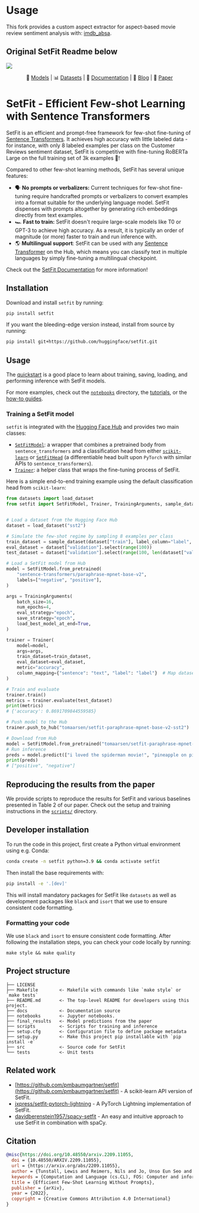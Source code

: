 # Usage

This fork provides a custom aspect extractor for aspect-based movie review sentiment analysis with: [imdb_absa](https://github.com/smartIU2/imdb_absa).


Original SetFit Readme below
---

<img src="https://raw.githubusercontent.com/huggingface/setfit/main/assets/setfit.png">

<p align="center">
    🤗 <a href="https://huggingface.co/models?library=setfit" target="_blank">Models</a> | 📊 <a href="https://huggingface.co/setfit" target="_blank">Datasets</a> | 📕 <a href="https://huggingface.co/docs/setfit" target="_blank">Documentation</a> | 📖 <a href="https://huggingface.co/blog/setfit" target="_blank">Blog</a> | 📃 <a href="https://arxiv.org/abs/2209.11055" target="_blank">Paper</a>
</p>


# SetFit - Efficient Few-shot Learning with Sentence Transformers

SetFit is an efficient and prompt-free framework for few-shot fine-tuning of [Sentence Transformers](https://sbert.net/). It achieves high accuracy with little labeled data - for instance, with only 8 labeled examples per class on the Customer Reviews sentiment dataset, SetFit is competitive with fine-tuning RoBERTa Large on the full training set of 3k examples 🤯!

Compared to other few-shot learning methods, SetFit has several unique features:

* 🗣 **No prompts or verbalizers:** Current techniques for few-shot fine-tuning require handcrafted prompts or verbalizers to convert examples into a format suitable for the underlying language model. SetFit dispenses with prompts altogether by generating rich embeddings directly from text examples.
* 🏎 **Fast to train:** SetFit doesn't require large-scale models like T0 or GPT-3 to achieve high accuracy. As a result, it is typically an order of magnitude (or more) faster to train and run inference with.
* 🌎 **Multilingual support**: SetFit can be used with any [Sentence Transformer](https://huggingface.co/models?library=sentence-transformers&sort=downloads) on the Hub, which means you can classify text in multiple languages by simply fine-tuning a multilingual checkpoint.

Check out the [SetFit Documentation](https://huggingface.co/docs/setfit) for more information!

## Installation

Download and install `setfit` by running:

```bash
pip install setfit
```

If you want the bleeding-edge version instead, install from source by running:

```bash
pip install git+https://github.com/huggingface/setfit.git
```

## Usage

The [quickstart](https://huggingface.co/docs/setfit/quickstart) is a good place to learn about training, saving, loading, and performing inference with SetFit models. 

For more examples, check out the [`notebooks`](https://github.com/huggingface/setfit/tree/main/notebooks) directory, the [tutorials](https://huggingface.co/docs/setfit/tutorials/overview), or the [how-to guides](https://huggingface.co/docs/setfit/how_to/overview).


### Training a SetFit model

`setfit` is integrated with the [Hugging Face Hub](https://huggingface.co/) and provides two main classes:

* [`SetFitModel`](https://huggingface.co/docs/setfit/reference/main#setfit.SetFitModel): a wrapper that combines a pretrained body from `sentence_transformers` and a classification head from either [`scikit-learn`](https://scikit-learn.org/stable/modules/generated/sklearn.linear_model.LogisticRegression.html) or [`SetFitHead`](https://huggingface.co/docs/setfit/reference/main#setfit.SetFitHead) (a differentiable head built upon `PyTorch` with similar APIs to `sentence_transformers`).
* [`Trainer`](https://huggingface.co/docs/setfit/reference/trainer#setfit.Trainer): a helper class that wraps the fine-tuning process of SetFit.

Here is a simple end-to-end training example using the default classification head from `scikit-learn`:


```python
from datasets import load_dataset
from setfit import SetFitModel, Trainer, TrainingArguments, sample_dataset


# Load a dataset from the Hugging Face Hub
dataset = load_dataset("sst2")

# Simulate the few-shot regime by sampling 8 examples per class
train_dataset = sample_dataset(dataset["train"], label_column="label", num_samples=8)
eval_dataset = dataset["validation"].select(range(100))
test_dataset = dataset["validation"].select(range(100, len(dataset["validation"])))

# Load a SetFit model from Hub
model = SetFitModel.from_pretrained(
    "sentence-transformers/paraphrase-mpnet-base-v2",
    labels=["negative", "positive"],
)

args = TrainingArguments(
    batch_size=16,
    num_epochs=4,
    eval_strategy="epoch",
    save_strategy="epoch",
    load_best_model_at_end=True,
)

trainer = Trainer(
    model=model,
    args=args,
    train_dataset=train_dataset,
    eval_dataset=eval_dataset,
    metric="accuracy",
    column_mapping={"sentence": "text", "label": "label"}  # Map dataset columns to text/label expected by trainer
)

# Train and evaluate
trainer.train()
metrics = trainer.evaluate(test_dataset)
print(metrics)
# {'accuracy': 0.8691709844559585}

# Push model to the Hub
trainer.push_to_hub("tomaarsen/setfit-paraphrase-mpnet-base-v2-sst2")

# Download from Hub
model = SetFitModel.from_pretrained("tomaarsen/setfit-paraphrase-mpnet-base-v2-sst2")
# Run inference
preds = model.predict(["i loved the spiderman movie!", "pineapple on pizza is the worst 🤮"])
print(preds)
# ["positive", "negative"]
```


## Reproducing the results from the paper

We provide scripts to reproduce the results for SetFit and various baselines presented in Table 2 of our paper. Check out the setup and training instructions in the [`scripts/`](scripts/) directory.

## Developer installation

To run the code in this project, first create a Python virtual environment using e.g. Conda:

```bash
conda create -n setfit python=3.9 && conda activate setfit
```

Then install the base requirements with:

```bash
pip install -e '.[dev]'
```

This will install mandatory packages for SetFit like `datasets` as well as development packages like `black` and `isort` that we use to ensure consistent code formatting.

### Formatting your code

We use `black` and `isort` to ensure consistent code formatting. After following the installation steps, you can check your code locally by running:

```
make style && make quality
```

## Project structure

```
├── LICENSE
├── Makefile        <- Makefile with commands like `make style` or `make tests`
├── README.md       <- The top-level README for developers using this project.
├── docs            <- Documentation source
├── notebooks       <- Jupyter notebooks.
├── final_results   <- Model predictions from the paper
├── scripts         <- Scripts for training and inference
├── setup.cfg       <- Configuration file to define package metadata
├── setup.py        <- Make this project pip installable with `pip install -e`
├── src             <- Source code for SetFit
└── tests           <- Unit tests
```

## Related work

* [https://github.com/pmbaumgartner/setfit](https://github.com/pmbaumgartner/setfit) - A scikit-learn API version of SetFit.
* [jxpress/setfit-pytorch-lightning](https://github.com/jxpress/setfit-pytorch-lightning) - A PyTorch Lightning implementation of SetFit.
* [davidberenstein1957/spacy-setfit](https://github.com/davidberenstein1957/spacy-setfit) - An easy and intuitive approach to use SetFit in combination with spaCy. 

## Citation

```bibtex
@misc{https://doi.org/10.48550/arxiv.2209.11055,
  doi = {10.48550/ARXIV.2209.11055},
  url = {https://arxiv.org/abs/2209.11055},
  author = {Tunstall, Lewis and Reimers, Nils and Jo, Unso Eun Seo and Bates, Luke and Korat, Daniel and Wasserblat, Moshe and Pereg, Oren},
  keywords = {Computation and Language (cs.CL), FOS: Computer and information sciences, FOS: Computer and information sciences},
  title = {Efficient Few-Shot Learning Without Prompts},
  publisher = {arXiv},
  year = {2022},
  copyright = {Creative Commons Attribution 4.0 International}
}
```
